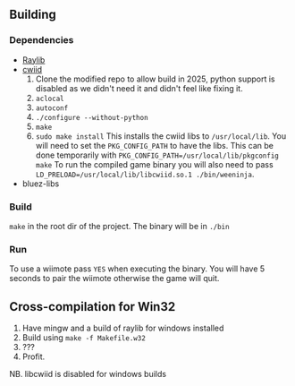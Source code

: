 ## Building
### Dependencies 
* [Raylib](https://github.com/raysan5/raylib)
* [cwiid](https://github.com/sugol-a/cwiid)
    1. Clone the modified repo to allow build in 2025, python support is disabled as we didn't need it and didn't feel like fixing it.
    2. `aclocal`
    3. `autoconf`
    4. `./configure --without-python`
    5. `make`
    6. `sudo make install`
    This installs the cwiid libs to `/usr/local/lib`. You will need to set the `PKG_CONFIG_PATH` to have the libs. This can be done temporarily with `PKG_CONFIG_PATH=/usr/local/lib/pkgconfig make`
    To run the compiled game binary you will also need to pass `LD_PRELOAD=/usr/local/lib/libcwiid.so.1 ./bin/weeninja`. 
* bluez-libs
### Build
`make` in the root dir of the project. The binary will be in `./bin`
### Run
To use a wiimote pass `YES` when executing the binary. You will have 5 seconds to pair the wiimote otherwise the game will quit.

## Cross-compilation for Win32

 1. Have mingw and a build of raylib for windows installed
 2. Build using `make -f Makefile.w32`
 3. ???
 4. Profit.

NB. libcwiid is disabled for windows builds
